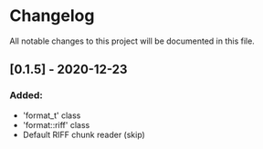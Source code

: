 # Changelog
All notable changes to this project will be documented in this file.


## [0.1.5] - 2020-12-23
### Added:
- 'format_t' class
- 'format::riff' class
- Default RIFF chunk reader (skip)
